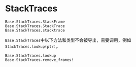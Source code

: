 # StackTraces

```@docs
Base.StackTraces.StackFrame
Base.StackTraces.StackTrace
Base.StackTraces.stacktrace
```

`Base.StackTraces`中以下方法和类型不会被导出，需要调用，例如`StackTraces.lookup(ptr)`。

```@docs
Base.StackTraces.lookup
Base.StackTraces.remove_frames!
```
